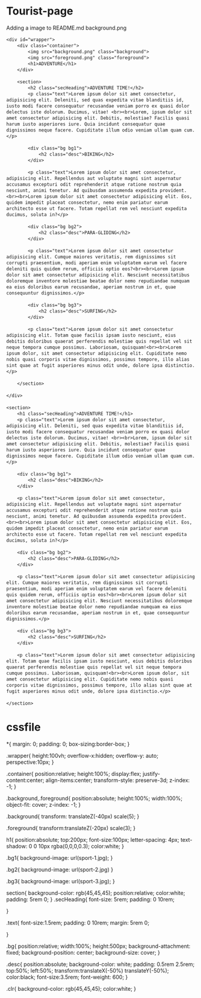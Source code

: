 # Tourist-page
Adding a image to README.md
background.png



<!DOCTYPE html>
<html lang="en">
<head>
    <meta charset="UTF-8">
    <meta name="viewport" content="width=device-width, initial-scale=1.0">
    <title>WoW</title>
    <link rel="stylesheet" href="styles.css">
</head>
<body>

    <div id="wrapper">
        <div class="container">
            <img src="background.png" class="background">
            <img src="foreground.png" class="foreground">
            <h1>ADVENTURE</h1>
        </div>

        <section>
            <h2 class="secHeading">ADVENTURE TIME!</h2>
            <p class="text">Lorem ipsum dolor sit amet consectetur, adipisicing elit. Deleniti, sed quas expedita vitae blanditiis id, iusto modi facere consequatur recusandae veniam porro ex quasi dolor delectus iste dolorum. Ducimus, vitae! <br><br>Lorem, ipsum dolor sit amet consectetur adipisicing elit. Debitis, molestiae? Facilis quasi harum iusto asperiores iure. Quia incidunt consequatur quae dignissimos neque facere. Cupiditate illum odio veniam ullam quam cum.</p>
    
            <div class="bg bg1">
                <h2 class="desc">BIKING</h2>
            </div>
    
            <p class="text">Lorem ipsum dolor sit amet consectetur, adipisicing elit. Repellendus aut voluptate magni sint aspernatur accusamus excepturi odit reprehenderit atque ratione nostrum quia nesciunt, animi tenetur. Ad quibusdam assumenda expedita provident.<br><br>Lorem ipsum dolor sit amet consectetur adipisicing elit. Eos, quidem impedit placeat consectetur, nemo enim pariatur earum architecto esse ut facere. Totam repellat rem vel nesciunt expedita ducimus, soluta in?</p>
    
            <div class="bg bg2">
                <h2 class="desc">PARA-GLIDING</h2>
            </div>
    
            <p class="text">Lorem ipsum dolor sit amet consectetur adipisicing elit. Cumque maiores veritatis, rem dignissimos sit corrupti praesentium, modi aperiam enim voluptatem earum vel facere deleniti quis quidem rerum, officiis optio eos?<br><br>Lorem ipsum dolor sit amet consectetur adipisicing elit. Nesciunt necessitatibus doloremque inventore molestiae beatae dolor nemo repudiandae numquam ea eius doloribus earum recusandae, aperiam nostrum in et, quae consequuntur dignissimos.</p>
    
            <div class="bg bg3">
                <h2 class="desc">SURFING</h2>
            </div>
    
            <p class="text">Lorem ipsum dolor sit amet consectetur adipisicing elit. Totam quae facilis ipsam iusto nesciunt, eius debitis doloribus quaerat perferendis molestiae quis repellat vel sit neque tempora cumque possimus. Laboriosam, quisquam!<br><br>Lorem ipsum dolor, sit amet consectetur adipisicing elit. Cupiditate nemo nobis quasi corporis vitae dignissimos, possimus tempore, illo alias sint quae at fugit asperiores minus odit unde, dolore ipsa distinctio.</p>
    
        </section>

    </div>

    <section>
        <h1 class="secHeading">ADVENTURE TIME!</h1>
        <p class="text">Lorem ipsum dolor sit amet consectetur, adipisicing elit. Deleniti, sed quas expedita vitae blanditiis id, iusto modi facere consequatur recusandae veniam porro ex quasi dolor delectus iste dolorum. Ducimus, vitae! <br><br>Lorem, ipsum dolor sit amet consectetur adipisicing elit. Debitis, molestiae? Facilis quasi harum iusto asperiores iure. Quia incidunt consequatur quae dignissimos neque facere. Cupiditate illum odio veniam ullam quam cum.</p>

        <div class="bg bg1">
            <h2 class="desc">BIKING</h2>
        </div>

        <p class="text">Lorem ipsum dolor sit amet consectetur, adipisicing elit. Repellendus aut voluptate magni sint aspernatur accusamus excepturi odit reprehenderit atque ratione nostrum quia nesciunt, animi tenetur. Ad quibusdam assumenda expedita provident.<br><br>Lorem ipsum dolor sit amet consectetur adipisicing elit. Eos, quidem impedit placeat consectetur, nemo enim pariatur earum architecto esse ut facere. Totam repellat rem vel nesciunt expedita ducimus, soluta in?</p>

        <div class="bg bg2">
            <h2 class="desc">PARA-GLIDING</h2>
        </div>

        <p class="text">Lorem ipsum dolor sit amet consectetur adipisicing elit. Cumque maiores veritatis, rem dignissimos sit corrupti praesentium, modi aperiam enim voluptatem earum vel facere deleniti quis quidem rerum, officiis optio eos?<br><br>Lorem ipsum dolor sit amet consectetur adipisicing elit. Nesciunt necessitatibus doloremque inventore molestiae beatae dolor nemo repudiandae numquam ea eius doloribus earum recusandae, aperiam nostrum in et, quae consequuntur dignissimos.</p>

        <div class="bg bg3">
            <h2 class="desc">SURFING</h2>
        </div>

        <p class="text">Lorem ipsum dolor sit amet consectetur adipisicing elit. Totam quae facilis ipsam iusto nesciunt, eius debitis doloribus quaerat perferendis molestiae quis repellat vel sit neque tempora cumque possimus. Laboriosam, quisquam!<br><br>Lorem ipsum dolor, sit amet consectetur adipisicing elit. Cupiditate nemo nobis quasi corporis vitae dignissimos, possimus tempore, illo alias sint quae at fugit asperiores minus odit unde, dolore ipsa distinctio.</p>

    </section>
    
</body>
</html>

# cssfile

*{
    margin: 0;
    padding: 0;
    box-sizing:border-box;
}

.wrapper{
    height:100vh;
    overflow-x:hidden;
    overflow-y: auto;
    perspective:10px;
}

.container{
    position:relative;
    height:100%;
    display:flex;
    justify-content:center;
    align-items:center;
    transform-style: preserve-3d;
    z-index: -1;
}

.background,.foreground{
    position:absolute;
    height:100%;
    width:100%;
    object-fit: cover;
    z-index: -1;
}

.background{
    transform: translateZ(-40px) scale(5);
}

.foreground{
    transform:translateZ(-20px) scale(3);
}

h1{
    position:absolute;
    top:200px;
    font-size:100px;
    letter-spacing: 4px;
    text-shadow: 0 0 10px rgba(0,0,0,0.3);
    color:white;
}

.bg1{
    background-image: url(sport-1.jpg);
}

.bg2{
    background-image: url(sport-2.jpg)
}

.bg3{
    background-image: url(sport-3.jpg);
}

section{
    background-color: rgb(45,45,45);
    position:relative;
    color:white;
    padding: 5rem 0;
}
.secHeading{
   font-size: 5rem;
   padding: 0 10rem;
   
}


.text{
    font-size:1.5rem;
    padding: 0 10rem;
    margin: 5rem 0;
    
}

.bg{
    position:relative;
    width:100%;
    height:500px;
    background-attachment: fixed;
    background-position: center;
    background-size: cover;
}

.desc{
    position:absolute;
    background-color: white;
    padding: 0.5rem 2.5rem;
    top:50%;
    left:50%;
    transform:translateX(-50%) translateY(-50%);
    color:black;
    font-size:3.5rem;
    font-weight: 600;
}

.clr{
    background-color: rgb(45,45,45);
    color:white;
}


